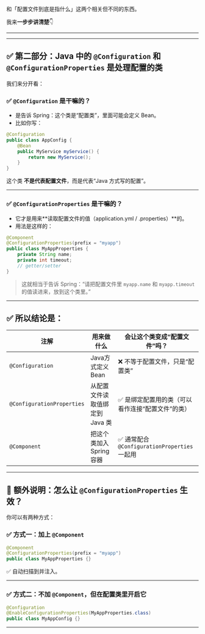 和「配置文件到底是指什么」这两个相关但不同的东西。

我来**一步步讲清楚**👇

---
---

## ✅ 第二部分：Java 中的 `@Configuration` 和 `@ConfigurationProperties` 是处理配置的**类**

我们来分开看：

### ✅ `@Configuration` 是干嘛的？

* 是告诉 Spring：这个类是“配置类”，里面可能会定义 Bean。
* 比如你写：

```java
@Configuration
public class AppConfig {
    @Bean
    public MyService myService() {
        return new MyService();
    }
}
```

这个类 **不是代表配置文件**，而是代表“Java 方式写的配置”。

---

### ✅ `@ConfigurationProperties` 是干嘛的？

* 它才是用来\*\*读取配置文件的值（application.yml / .properties）\*\*的。
* 用法是这样的：

```java
@Component
@ConfigurationProperties(prefix = "myapp")
public class MyAppProperties {
    private String name;
    private int timeout;
    // getter/setter
}
```

> 这就相当于告诉 Spring：“请把配置文件里 `myapp.name` 和 `myapp.timeout` 的值读进来，放到这个类里。”

---

## ✅ 所以结论是：

| 注解                         | 用来做什么              | 会让这个类变成“配置文件”吗？                       |
| -------------------------- | ------------------ | ------------------------------------- |
| `@Configuration`           | Java方式定义 Bean      | ❌ 不等于配置文件，只是“配置类”                     |
| `@ConfigurationProperties` | 从配置文件读取值绑定到 Java 类 | ✅ 是绑定配置用的类（可以看作连接“配置文件”的类）            |
| `@Component`               | 把这个类加入 Spring 容器   | ✅ 通常配合 `@ConfigurationProperties` 一起用 |

---

## 📌 额外说明：怎么让 `@ConfigurationProperties` 生效？

你可以有两种方式：

### ✅ 方式一：加上 `@Component`

```java
@Component
@ConfigurationProperties(prefix = "myapp")
public class MyAppProperties {}
```

✅ 自动扫描到并注入。

---

### ✅ 方式二：不加 `@Component`，但在配置类里开启它

```java
@Configuration
@EnableConfigurationProperties(MyAppProperties.class)
public class MyAppConfig {}
```

---

